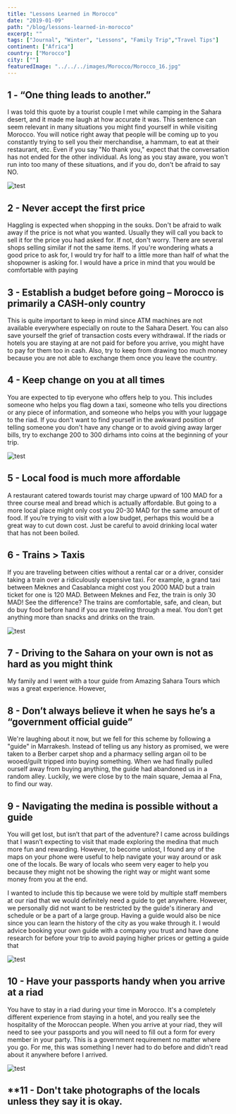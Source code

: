 ```yaml
---
title: "Lessons Learned in Morocco"
date: "2019-01-09"
path: "/blog/lessons-learned-in-morocco"
excerpt: ""
tags: ["Journal", "Winter", "Lessons", "Family Trip","Travel Tips"]
continent: ["Africa"]
country: ["Morocco"]
city: [""]
featuredImage: "../../../images/Morocco/Morocco_16.jpg"
---
```


## **1 - “One thing leads to another.”**

I was told this quote by a tourist couple I met while camping in the Sahara desert, and it made me laugh at how accurate it was. This sentence can seem relevant in many situations you might find yourself in while visiting Morocco. You will notice right away that people will be coming up to you constantly trying to sell you their merchandise, a hammam, to eat at their restaurant, etc. Even if you say "No thank you," expect that the conversation has not ended for the other individual. As long as you stay aware, you won't run into too many of these situations, and if you do, don't be afraid to say NO. 

![test](../../../images/Morocco/Morocco_4.jpg) 

## **2 - Never accept the first price**

Haggling is expected when shopping in the souks. Don't be afraid to walk away if the price is not what you wanted. Usually they will call you back to sell it for the price you had asked for. If not, don't worry. There are several shops selling similar if not the same items. If you're wondering whats a good price to ask for, I would try for half to a little more than half of what the shopowner is asking for. I would have a price in mind that you would be comfortable with paying

## **3 - Establish a budget before going – Morocco is primarily a CASH-only country**

This is quite important to keep in mind since ATM machines are not available everywhere especially on route to the Sahara Desert. You can also save yourself the grief of transaction costs every withdrawal. If the riads or hotels you are staying at are not paid for before you arrive, you might have to pay for them too in cash. Also, try to keep from drawing too much money because you are not able to exchange them once you leave the country. 

## **4 - Keep change on you at all times**

You are expected to tip everyone who offers help to you. This includes someone who helps you flag down a taxi, someone who tells you directions or any piece of information, and someone who helps you with your luggage to the riad. If you don't want to find yourself in the awkward position of telling someone you don't have any change or to avoid giving away larger bills, try to exchange 200 to 300 dirhams into coins at the beginning of your trip.

![test](../../../images/Morocco/Morocco_1.jpg) 

## **5 - Local food is much more affordable**

A restaurant catered towards tourist may charge upward of 100 MAD for a three course meal and bread which is actually affordable. But going to a more local place might only cost you 20-30 MAD for the same amount of food. If you’re trying to visit with a low budget, perhaps this would be a great way to cut down cost. Just be careful to avoid drinking local water that has not been boiled. 

## **6 - Trains > Taxis**
If you are traveling between cities without a rental car or a driver, consider taking a train over a ridiculously expensive taxi. For example, a grand taxi between Meknes and Casablanca might cost you 2000 MAD but a train ticket for one is 120 MAD. Between Meknes and Fez, the train is only 30 MAD! See the difference? The trains are comfortable, safe, and clean, but do buy food before hand if you are traveling through a meal. You don’t get anything more than snacks and drinks on the train.

![test](../../../images/Morocco/Morocco_7.jpg) 

## **7 - Driving to the Sahara on your own is not as hard as you might think**

My family and I went with a tour guide from Amazing Sahara Tours which was a great experience. However, 

## **8 - Don’t always believe it when he says he’s a “government official guide”**

We're laughing about it now, but we fell for this scheme by following a "guide" in Marrakesh. Instead of telling us any history as promised, we were taken to a Berber carpet shop and a pharmacy selling argan oil to be wooed/guilt tripped into buying something. When we had finally pulled ourself away from buying anything, the guide had abandoned us in a random alley. Luckily, we were close by to the main square, Jemaa al Fna, to find our way. 

## **9 - Navigating the medina is possible without a guide**

You will get lost, but isn’t that part of the adventure? I came across buildings that I wasn’t expecting to visit that made exploring the medina that much more fun and rewarding. However, to become unlost, I found any of the maps on your phone were useful to help navigate your way around or ask one of the locals. Be wary of locals who seem very eager to help you because they might not be showing the right way or might want some money from you at the end. 

I wanted to include this tip because we were told by multiple staff members at our riad that we would definitely need a guide to get anywhere. However, we personally did not want to be restricted by the guide's itinerary and schedule or be a part of a large group. Having a guide would also be nice since you can learn the history of the city as you wake through it. I would advice booking your own guide with a company you trust and have done research for before your trip to avoid paying higher prices or getting a guide that

![test](../../../images/Morocco/Morocco_10.jpg)

## **10 - Have your passports handy when you arrive at a riad**

You have to stay in a riad during your time in Morocco. It's a completely different experience from staying in a hotel, and you really see the hospitality of the Moroccan people. When you arrive at your riad, they will need to see your passports and you will need to fill out a form for every member in your party. This is a government requirement no matter where you go. For me, this was something I never had to do before and didn't read about it anywhere before I arrived. 

![test](../../../images/Morocco/Morocco_5.jpg)

## **11 - Don't take photographs of the locals unless they say it is okay. 